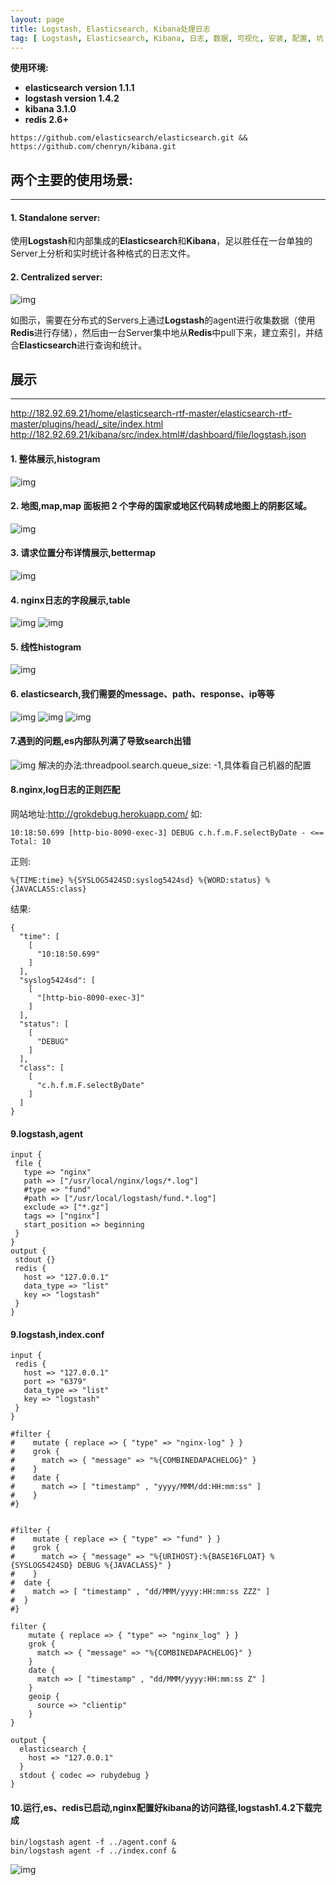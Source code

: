 ```yaml
---
layout: page
title: Logstash, Elasticsearch, Kibana处理日志
tag: [ Logstash, Elasticsearch, Kibana, 日志, 数据, 可视化, 安装, 配置, 坑 ]
---
```

**使用环境:**

- **elasticsearch version 1.1.1**
- **logstash version 1.4.2**
- **kibana 3.1.0**
- **redis 2.6+**
```
https://github.com/elasticsearch/elasticsearch.git &&
https://github.com/chenryn/kibana.git 
```
## 两个主要的使用场景:
---
#### 1. Standalone server:
使用**Logstash**和内部集成的**Elasticsearch**和**Kibana**，足以胜任在一台单独的Server上分析和实时统计各种格式的日志文件。
	
#### 2. Centralized server: 
![img](http://182.92.69.21/images/logstashImage/1.png)
	
如图示，需要在分布式的Servers上通过**Logstash**的agent进行收集数据（使用**Redis**进行存储），然后由一台Server集中地从**Redis**中pull下来，建立索引，并结合**Elasticsearch**进行查询和统计。

## 展示
---
http://182.92.69.21/home/elasticsearch-rtf-master/elasticsearch-rtf-master/plugins/head/_site/index.html
http://182.92.69.21/kibana/src/index.html#/dashboard/file/logstash.json
#### 1. 整体展示,histogram
![img](http://182.92.69.21/images/logstashImage/2.png)
#### 2. 地图,map,map 面板把 2 个字母的国家或地区代码转成地图上的阴影区域。
![img](http://182.92.69.21/images/logstashImage/3.png)
#### 3. 请求位置分布详情展示,bettermap
![img](http://182.92.69.21/images/logstashImage/4.png)
#### 4. nginx日志的字段展示,table
![img](http://182.92.69.21/images/logstashImage/5.png)
![img](http://182.92.69.21/images/logstashImage/7.png)
#### 5. 线性histogram
![img](http://182.92.69.21/images/logstashImage/6.png)
#### 6. elasticsearch,我们需要的message、path、response、ip等等
![img](http://182.92.69.21/images/logstashImage/8.png)
![img](http://182.92.69.21/images/logstashImage/9.png)
![img](http://182.92.69.21/images/logstashImage/10.png)
#### 7.遇到的问题,es内部队列满了导致search出错
![img](http://182.92.69.21/images/logstashImage/11.png)
解决的办法:threadpool.search.queue_size: -1,具体看自己机器的配置
#### 8.nginx,log日志的正则匹配
网站地址:http://grokdebug.herokuapp.com/
如:
```
10:18:50.699 [http-bio-8090-exec-3] DEBUG c.h.f.m.F.selectByDate - <==      Total: 10
```
正则:
```
%{TIME:time} %{SYSLOG5424SD:syslog5424sd} %{WORD:status} %{JAVACLASS:class}
```
结果:
```
{
  "time": [
    [
      "10:18:50.699"
    ]
  ],
  "syslog5424sd": [
    [
      "[http-bio-8090-exec-3]"
    ]
  ],
  "status": [
    [
      "DEBUG"
    ]
  ],
  "class": [
    [
      "c.h.f.m.F.selectByDate"
    ]
  ]
}
```
#### 9.logstash,agent
```
input {   
 file {   
   type => "nginx"   
   path => ["/usr/local/nginx/logs/*.log"]
   #type => "fund"
   #path => ["/usr/local/logstash/fund.*.log"]
   exclude => ["*.gz"]
   tags => ["nginx"]   
   start_position => beginning
 }   
}
output {   
 stdout {}
 redis {   
   host => "127.0.0.1"   
   data_type => "list"   
   key => "logstash"   
 }   
}
```
#### 9.logstash,index.conf
```
input {   
 redis {   
   host => "127.0.0.1"   
   port => "6379"    
   data_type => "list"   
   key => "logstash"   
 }   
}

#filter {
#    mutate { replace => { "type" => "nginx-log" } }
#    grok {
#      match => { "message" => "%{COMBINEDAPACHELOG}" }
#    }
#    date {
#      match => [ "timestamp" , "yyyy/MMM/dd:HH:mm:ss" ]
#    }
#}


#filter {
#    mutate { replace => { "type" => "fund" } }
#    grok {
#      match => { "message" => "%{URIHOST}:%{BASE16FLOAT} %{SYSLOG5424SD} DEBUG %{JAVACLASS}" }
#    }
#  date {
#    match => [ "timestamp" , "dd/MMM/yyyy:HH:mm:ss ZZZ" ]
#  }
#}

filter {
    mutate { replace => { "type" => "nginx_log" } }
    grok {
      match => { "message" => "%{COMBINEDAPACHELOG}" }
    }
    date {
      match => [ "timestamp" , "dd/MMM/yyyy:HH:mm:ss Z" ]
    }
    geoip {
      source => "clientip"
    }
}

output {
  elasticsearch {
    host => "127.0.0.1"
  }
  stdout { codec => rubydebug }
}
```

#### 10.运行,es、redis已启动,nginx配置好kibana的访问路径,logstash1.4.2下载完成
```
bin/logstash agent -f ../agent.conf &
bin/logstash agent -f ../index.conf &
```
![img](http://182.92.69.21/images/logstashImage/12.png)

